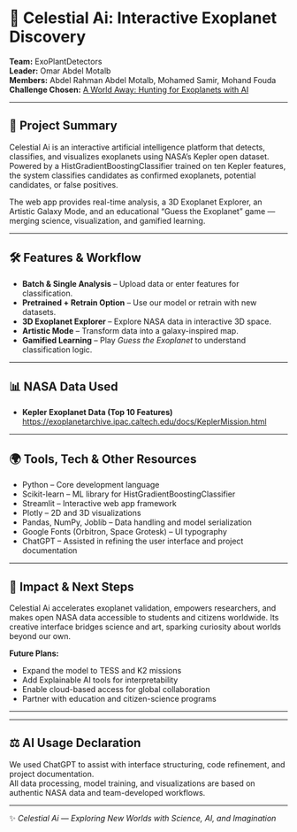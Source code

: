 # 🌌 Celestial Ai: Interactive Exoplanet Discovery

**Team:** ExoPlantDetectors  
**Leader:** Omar Abdel Motalb  
**Members:** Abdel Rahman Abdel Motalb, Mohamed Samir, Mohand Fouda  
**Challenge Chosen:** [A World Away: Hunting for Exoplanets with AI](https://www.spaceappschallenge.org/2025/challenges/a-world-away-hunting-for-exoplanets-with-ai/)

---

## 🚀 Project Summary
Celestial Ai is an interactive artificial intelligence platform that detects, classifies, and visualizes exoplanets using NASA’s Kepler open dataset.  
Powered by a HistGradientBoostingClassifier trained on ten Kepler features, the system classifies candidates as confirmed exoplanets, potential candidates, or false positives.  

The web app provides real-time analysis, a 3D Exoplanet Explorer, an Artistic Galaxy Mode, and an educational “Guess the Exoplanet” game — merging science, visualization, and gamified learning.  

---

## 🛠 Features & Workflow
- **Batch & Single Analysis** – Upload data or enter features for classification.  
- **Pretrained + Retrain Option** – Use our model or retrain with new datasets.  
- **3D Exoplanet Explorer** – Explore NASA data in interactive 3D space.  
- **Artistic Mode** – Transform data into a galaxy-inspired map.  
- **Gamified Learning** – Play *Guess the Exoplanet* to understand classification logic.  

---

## 📊 NASA Data Used
- **Kepler Exoplanet Data (Top 10 Features)**  
  https://exoplanetarchive.ipac.caltech.edu/docs/KeplerMission.html  

---

## 🌍 Tools, Tech & Other Resources
- Python – Core development language  
- Scikit-learn – ML library for HistGradientBoostingClassifier  
- Streamlit – Interactive web app framework  
- Plotly – 2D and 3D visualizations  
- Pandas, NumPy, Joblib – Data handling and model serialization  
- Google Fonts (Orbitron, Space Grotesk) – UI typography  
- ChatGPT – Assisted in refining the user interface and project documentation  

---

## 🎯 Impact & Next Steps
Celestial Ai accelerates exoplanet validation, empowers researchers, and makes open NASA data accessible to students and citizens worldwide. Its creative interface bridges science and art, sparking curiosity about worlds beyond our own.  

**Future Plans:**  
- Expand the model to TESS and K2 missions  
- Add Explainable AI tools for interpretability  
- Enable cloud-based access for global collaboration  
- Partner with education and citizen-science programs  

---

---

## ⚖️ AI Usage Declaration
We used ChatGPT to assist with interface structuring, code refinement, and project documentation.  
All data processing, model training, and visualizations are based on authentic NASA data and team-developed workflows.  

---

✨ *Celestial Ai — Exploring New Worlds with Science, AI, and Imagination*
